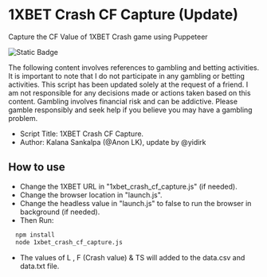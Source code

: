 # 1XBET Crash CF Capture (Update)
Capture the CF Value of 1XBET Crash game using Puppeteer

![Static Badge](https://img.shields.io/badge/Disclaimer%20on%20Gambling!!!-%23ff2a2a)

The following content involves references to gambling and betting activities. It is important to note that I do not participate in any gambling or betting activities. This script has been updated solely at the request of a friend. I am not responsible for any decisions made or actions taken based on this content. Gambling involves financial risk and can be addictive. Please gamble responsibly and seek help if you believe you may have a gambling problem.

- Script Title: 1XBET Crash CF Capture.
- Author: Kalana Sankalpa (@Anon LK), update by @yidirk

## How to use

- Change the 1XBET URL in "1xbet_crash_cf_capture.js" (if needed).
- Change the browser location in "launch.js".
- Change the headless value in "launch.js" to false to run the browser in background (if needed).
- Then Run:

```bash
  npm install
  node 1xbet_crash_cf_capture.js
```
- The values of L , F (Crash value) & TS will added to the data.csv and data.txt file.